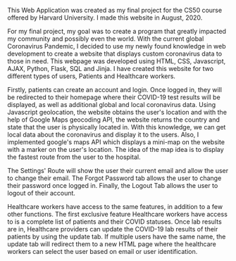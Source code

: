 This Web Application was created as my final project for the CS50 course offered by Harvard University. I made this website in August, 2020.

For my final project, my goal was to create a program that greatly impacted my community and possibly even the world.
With the current global Coronavirus Pandemic, I decided to use my newly found knowledge in web development to create a website that displays custom coronavirus data to those in need.
This webpage was developed using HTML, CSS, Javascript, AJAX, Python, Flask, SQL and Jinja. I have created this website for two different types of users, Patients and Healthcare workers.

Firstly, patients can create an account and login.
Once logged in, they will be redirected to their homepage where their COVID-19 test results will be displayed, as well as additional global and local coronavirus data.
Using Javascript geolocation, the website obtains the user's location and with the help of Google Maps geocoding API, the website returns the country and state that the user is physically located in.
With this knowledge, we can get local data about the coronavirus and display it to the users.
Also, I implemented google's maps API which displays a mini-map on the website with a marker on the user's location.
The idea of the map idea is to display the fastest route from the user to the hospital.

The Settings' Route will show the user their current email and allow the user to change their email.
The Forgot Password tab allows the user to change their password once logged in.
Finally, the Logout Tab allows the user to logout of their account.

Healthcare workers have access to the same features, in addition to a few other functions.
The first exclusive feature Healthcare workers have access to is a complete list of patients and their COVID statuses.
Once lab results are in, Healthcare providers can update the COVID-19 lab results of their patients by using the update tab.
If multiple users have the same name, the update tab will redirect them to a new HTML page where the healthcare workers can select the user based on email or user identification.
